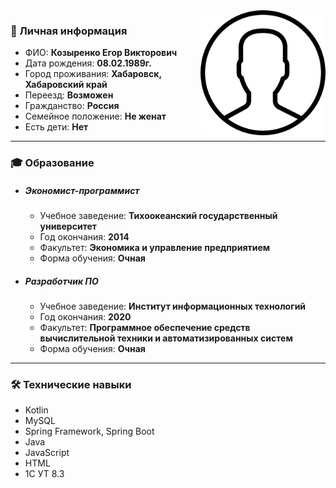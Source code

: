 <img align="right" width="200" height="200" src="img/logo.jpg">
  
### 👤 Личная информация
*   ФИО: **Козыренко Егор Викторович**
*   Дата рождения: **08.02.1989г.**
*   Город проживания: **Хабаровск, Хабаровский край**
*   Переезд: **Возможен**
*   Гражданство: **Россия**
*   Семейное положение: **Не женат**
*   Есть дети: **Нет**

***
 
### 🎓︎ Образование  

* #####  *Экономист-программист*
   *  Учебное заведение: **Тихоокеанский государственный университет**
   *  Год окончания: **2014**
   *  Факультет: **Экономика и управление предприятием**
   *  Форма обучения: **Очная**

* #####  *Разработчик ПО*
   *  Учебное заведение: **Институт информационных технологий**
   *  Год окончания: **2020**
   *  Факультет: **Программное обеспечение средств вычислительной техники и автоматизированных систем**
   *  Форма обучения: **Очная**

***

### 🛠 Технические навыки
*   Kotlin
*   MySQL
*   Spring Framework, Spring Boot
*   Java
*   JavaScript
*   HTML
*   1С УТ 8.3   
